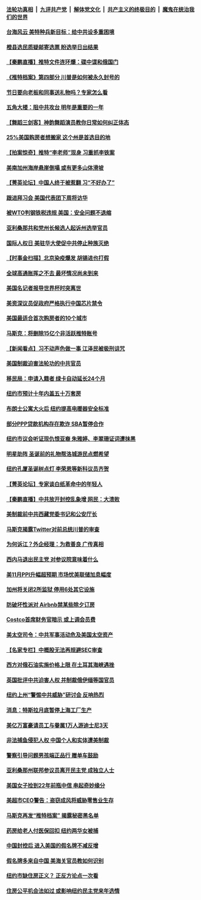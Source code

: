 ####  [法轮功真相](../../../../basic/blob/master/README.md?t=12111831) &nbsp;|&nbsp; [九评共产党](../../../../9ping.md/blob/master/README.md?t=12111831) &nbsp;|&nbsp; [解体党文化](../../../../jtdwh.md/blob/master/README.md?t=12111831)  &nbsp;|&nbsp; [共产主义的终极目的](../../../../gczydzjmd.md/blob/master/README.md?t=12111831) &nbsp;|&nbsp; [魔鬼在统治我们的世界](../../../../mgztzwmdsj.md/blob/master/README.md?t=12111831) 

#### [台海风云 美特种兵新目标：给中共设多重困境](../pages/nsc412/n13881958.md?t=12111831) 

#### [橙县选民质疑邮寄选票 盼选举日出结果](../pages/nsc412/n13882515.md?t=12111831) 

#### [【秦鹏直播】推特文件连环爆：碟中谍和俄国门](../pages/nsc412/n13882409.md?t=12111831) 

#### [《推特档案》第四部分 川普是如何被永久封号的](../pages/nsc412/n13882353.md?t=12111831) 

#### [节日要向老板和同事送礼物吗？专家怎么看](../pages/nsc412/n13882438.md?t=12111831) 

#### [五角大楼：阻中共攻台 明年是重要的一年](../pages/nsc412/n13882467.md?t=12111831) 

#### [【舞蹈三剑客】神韵舞蹈演员教你日常如何纠正体态](../pages/nsc412/n13882461.md?t=12111831) 

#### [25%美国购房者想搬家 这个州是首选目的地](../pages/nsc412/n13882415.md?t=12111831) 

#### [【拍案惊奇】推特“李老师”现身 习重抓李铁案](../pages/nsc412/n13882394.md?t=12111831) 

#### [美南加州海岸悬崖倒塌 或有更多山体滑坡](../pages/nsc412/n13882411.md?t=12111831) 

#### [【菁英论坛】中国人终于被惹翻 习“不好办了”](../pages/nsc412/n13882351.md?t=12111831) 

#### [跟进拜习会 美国代表团下周将访华](../pages/nsc412/n13882361.md?t=12111831) 

#### [被WTO判钢铁税违规 美国：安全问题不退缩](../pages/nsc412/n13882335.md?t=12111831) 

#### [亚利桑那共和党州长候选人起诉州选举官员](../pages/nsc412/n13882246.md?t=12111831) 

#### [国际人权日 美驻华大使促中共停止种族灭绝](../pages/nsc412/n13882332.md?t=12111831) 

#### [【时事金扫描】北京染疫爆发 胡锡进也打假](../pages/nsc412/n13882268.md?t=12111831) 

#### [全球高通胀挥之不去 最坏情况尚未到来](../pages/nsc412/n13882292.md?t=12111831) 



#### [美国名记者报导世界杯时突离世](../pages/nsc412/n13882198.md?t=12111831) 

#### [美资深议员促政府严格执行中国芯片禁令](../pages/nsc412/n13882143.md?t=12111831) 

#### [美国最适合首次购房者的10个城市](../pages/nsc412/n13881900.md?t=12111831) 

#### [马斯克：将删除15亿个非活跃推特账号](../pages/nsc412/n13882046.md?t=12111831) 

#### [【新闻看点】习不动声色做一事 江泽民被极刑诅咒](../pages/nsc412/n13881826.md?t=12111831) 

#### [美国制裁迫害法轮功的中共官员](../pages/nsc412/n13881833.md?t=12111831) 

#### [移民局：申请入籍者 绿卡自动延长24个月](../pages/nsc412/n13881989.md?t=12111831) 

#### [纽约市预计十年内盖五十万套房](../pages/nsc412/n13881969.md?t=12111831) 

#### [布朗士公寓大火后 纽约提高电暖器安全标准](../pages/nsc412/n13881974.md?t=12111831) 

#### [部分PPP贷款机构存在欺诈 SBA暂停合作](../pages/nsc412/n13881986.md?t=12111831) 

#### [纽约市议会听证现仇恨亚裔 朱雅婷、李翠珊证词遭抹黑](../pages/nsc412/n13881987.md?t=12111831) 

#### [明星助阵 圣诞前的礼物帮洛城游民点燃希望](../pages/nsc412/n13881980.md?t=12111831) 

#### [纽约孔厦圣诞树点灯 李荣恩等新科议员齐贺](../pages/nsc412/n13881971.md?t=12111831) 

#### [【菁英论坛】专家谈白纸革命中的年轻人](../pages/nsc412/n13881823.md?t=12111831) 

#### [【秦鹏直播】中共放开封控乱象增 网民：大溃败](../pages/nsc412/n13881911.md?t=12111831) 

#### [美制裁前中共西藏党委书记和公安厅长](../pages/nsc412/n13881924.md?t=12111831) 

#### [马斯克揭露Twitter对前总统川普的审查](../pages/nsc412/n13881922.md?t=12111831) 

#### [为何诉江？外企经理：为救善良 广传真相](../pages/nsc412/n13877630.md?t=12111831) 

#### [西内马退出民主党 对参议院意味着什么](../pages/nsc412/n13881857.md?t=12111831) 

#### [美11月PPI升幅超预期 市场忧美联储加息幅度](../pages/nsc412/n13881855.md?t=12111831) 

#### [加州将关闭2所监狱 停用6处其它设施](../pages/nsc412/n13881901.md?t=12111831) 

#### [防破坏性派对 Airbnb禁某些除夕订房](../pages/nsc412/n13881829.md?t=12111831) 

#### [Costco首席财务官暗示 或上调会员费](../pages/nsc412/n13881808.md?t=12111831) 

#### [美太空司令：中共军事活动危及美国太空资产](../pages/nsc412/n13881742.md?t=12111831) 

#### [【名家专栏】中概股无法再规避SEC审查](../pages/nsc412/n13881659.md?t=12111831) 

#### [西方对俄石油实施价格上限 在土耳其海峡遇挫](../pages/nsc412/n13881761.md?t=12111831) 

#### [英国批评中共迫害人权 并制裁俄伊缅等国官员](../pages/nsc412/n13881775.md?t=12111831) 

#### [纽约上州“警惕中共威胁”研讨会 反响热烈](../pages/nsc412/n13881755.md?t=12111831) 

#### [消息：特斯拉月底暂停上海工厂生产](../pages/nsc412/n13881710.md?t=12111831) 

#### [美亿万富豪请员工与眷属1万人游迪士尼3天](../pages/nsc412/n13881745.md?t=12111831) 

#### [非法捕鱼侵犯人权 中国个人和实体遭美制裁](../pages/nsc412/n13881750.md?t=12111831) 

#### [警察引导问题男孩端正品行 赠单车鼓励](../pages/nsc412/n13881442.md?t=12111831) 

#### [亚利桑那州联邦参议员离开民主党 成独立人士](../pages/nsc412/n13881612.md?t=12111831) 

#### [美国女子捡到22年前瓶中信 串起奇妙缘分](../pages/nsc412/n13881494.md?t=12111831) 

#### [美超市CEO警告：盗窃成风将威胁零售业生存](../pages/nsc412/n13881306.md?t=12111831) 

#### [马斯克再发“推特档案” 揭露秘密黑名单](../pages/nsc412/n13881254.md?t=12111831) 

#### [药房给老人付医保回扣 纽约两华女被捕](../pages/nsc412/n13881416.md?t=12111831) 

#### [中国封控后 进入美国的假名牌不减反增](../pages/nsc412/n13881427.md?t=12111831) 

#### [假名牌多来自中国 美海关官员教如何识别](../pages/nsc412/n13881410.md?t=12111831) 

#### [纽约市缺住房正义？ 正反方论点一次看](../pages/nsc412/n13881423.md?t=12111831) 

#### [住房公平机会法如过 或影响纽约民主党来年选情](../pages/nsc412/n13881425.md?t=12111831) 

